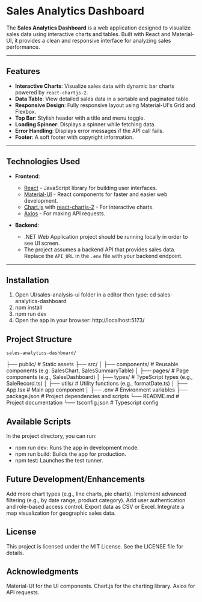 # Sales Analytics Dashboard

The **Sales Analytics Dashboard** is a web application designed to visualize sales data using interactive charts and tables. Built with React and Material-UI, it provides a clean and responsive interface for analyzing sales performance.

---

## Features

- **Interactive Charts**: Visualize sales data with dynamic bar charts powered by `react-chartjs-2`.
- **Data Table**: View detailed sales data in a sortable and paginated table.
- **Responsive Design**: Fully responsive layout using Material-UI's Grid and Flexbox.
- **Top Bar**: Stylish header with a title and menu toggle.
- **Loading Spinner**: Displays a spinner while fetching data.
- **Error Handling**: Displays error messages if the API call fails.
- **Footer**: A soft footer with copyright information.

---

## Technologies Used

- **Frontend**:
  - [React](https://reactjs.org/) - JavaScript library for building user interfaces.
  - [Material-UI](https://mui.com/) - React components for faster and easier web development.
  - [Chart.js](https://www.chartjs.org/) with [react-chartjs-2](https://react-chartjs-2.js.org/) - For interactive charts.
  - [Axios](https://axios-http.com/) - For making API requests.

- **Backend**:
  - .NET Web Application project should be running locally in order to see UI screen.
  - The project assumes a backend API that provides sales data. Replace the `API_URL` in the `.env` file with your backend endpoint.

---

## Installation

1. Open UI/sales-analysis-ui folder in a editor then type:
    cd sales-analytics-dashboard
2. npm install
3. npm run dev 
4. Open the app in your browser:
    http://localhost:5173/

## Project Structure

    sales-analytics-dashboard/
├── public/                 # Static assets
├── src/
│   ├── components/         # Reusable components (e.g. SalesChart, SalesSummaryTable)
│   ├── pages/              # Page components (e.g., SalesDashboard)
│   ├── types/              # TypeScript types (e.g., SaleRecord.ts)
│   ├── utils/              # Utility functions (e.g., formatDate.ts)
│   ├── App.tsx             # Main app component
│
├── .env                    # Environment variables
├── package.json            # Project dependencies and scripts
└── README.md               # Project documentation
└── tsconfig.json           # Typescript config


## Available Scripts
In the project directory, you can run:

- npm run dev: Runs the app in development mode.
- npm run build: Builds the app for production.
- npm test: Launches the test runner.

## Future Development/Enhancements
Add more chart types (e.g., line charts, pie charts).
Implement advanced filtering (e.g., by date range, product category).
Add user authentication and role-based access control.
Export data as CSV or Excel.
Integrate a map visualization for geographic sales data.

## License
This project is licensed under the MIT License. See the LICENSE file for details.

## Acknowledgments
Material-UI for the UI components.
Chart.js for the charting library.
Axios for API requests.